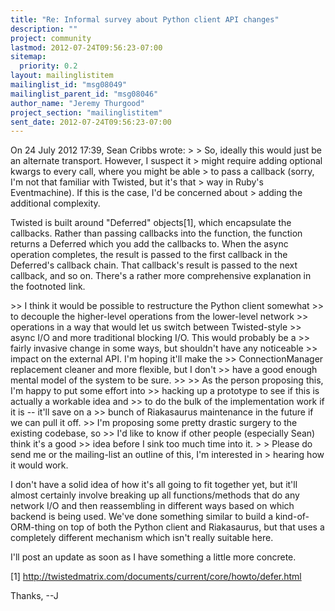 ```yaml
---
title: "Re: Informal survey about Python client API changes"
description: ""
project: community
lastmod: 2012-07-24T09:56:23-07:00
sitemap:
  priority: 0.2
layout: mailinglistitem
mailinglist_id: "msg08049"
mailinglist_parent_id: "msg08046"
author_name: "Jeremy Thurgood"
project_section: "mailinglistitem"
sent_date: 2012-07-24T09:56:23-07:00
---
```



On 24 July 2012 17:39, Sean Cribbs  wrote:
&gt;
&gt; So, ideally this would just be an alternate transport. However, I suspect it
&gt; might require adding optional kwargs to every call, where you might be able
&gt; to pass a callback (sorry, I'm not that familiar with Twisted, but it's that
&gt; way in Ruby's Eventmachine). If this is the case, I'd be concerned about
&gt; adding the additional complexity.

Twisted is built around "Deferred" objects[1], which encapsulate the
callbacks. Rather than passing callbacks into the function, the
function returns a Deferred which you add the callbacks to. When the
async operation completes, the result is passed to the first callback
in the Deferred's callback chain. That callback's result is passed to
the next callback, and so on. There's a rather more comprehensive
explanation in the footnoted link.

&gt;&gt; I think it would be possible to restructure the Python client somewhat
&gt;&gt; to decouple the higher-level operations from the lower-level network
&gt;&gt; operations in a way that would let us switch between Twisted-style
&gt;&gt; async I/O and more traditional blocking I/O. This would probably be a
&gt;&gt; fairly invasive change in some ways, but shouldn't have any noticeable
&gt;&gt; impact on the external API. I'm hoping it'll make the
&gt;&gt; ConnectionManager replacement cleaner and more flexible, but I don't
&gt;&gt; have a good enough mental model of the system to be sure.
&gt;&gt;
&gt;&gt; As the person proposing this, I'm happy to put some effort into
&gt;&gt; hacking up a prototype to see if this is actually a workable idea and
&gt;&gt; to do the bulk of the implementation work if it is -- it'll save on a
&gt;&gt; bunch of Riakasaurus maintenance in the future if we can pull it off.
&gt;&gt; I'm proposing some pretty drastic surgery to the existing codebase, so
&gt;&gt; I'd like to know if other people (especially Sean) think it's a good
&gt;&gt; idea before I sink too much time into it.
&gt;
&gt; Please do send me or the mailing-list an outline of this, I'm interested in
&gt; hearing how it would work.

I don't have a solid idea of how it's all going to fit together yet,
but it'll almost certainly involve breaking up all functions/methods
that do any network I/O and then reassembling in different ways based
on which backend is being used. We've done something similar to build
a kind-of-ORM-thing on top of both the Python client and Riakasaurus,
but that uses a completely different mechanism which isn't really
suitable here.

I'll post an update as soon as I have something a little more concrete.

[1] http://twistedmatrix.com/documents/current/core/howto/defer.html

Thanks,
--J

